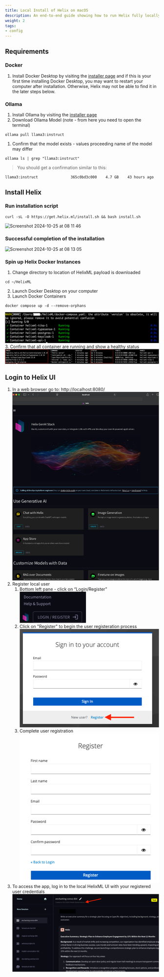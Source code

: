 ```yaml
---
title: Local Install of Helix on macOS
description: An end-to-end guide showing how to run Helix fully locally on macOS with Ollama.
weight: 2
tags:
- config
---
```


## Requirements

### Docker

1. Install Docker Desktop by visiting the [installer page](https://docs.docker.com/desktop/install/mac-install/) and if this is your first time installing Docker Desktop, you may want to restart your computer after installation. Otherwise, Helix may not be able to find it in the later steps below.

### Ollama

1. Install Ollama by visiting the [installer page](https://ollama.com/download/mac)
2. Download Ollama Model (note - from here you need to open the terminal)
```shell
ollama pull llama3:instruct
```
1. Confirm that the model exists - values proceeding name of the model may differ
```shell
ollama ls | grep "llama3:instruct"
```
> You should get a confirmation similar to this:
```shell
llama3:instruct               365c0bd3c000    4.7 GB    43 hours ago
```

## Install Helix
### Run installation script
```shell
curl -sL -O https://get.helix.ml/install.sh && bash install.sh
```

<img width="641" alt="Screenshot 2024-10-25 at 08 11 46" src="https://github.com/user-attachments/assets/7bb53101-151d-4732-8458-3e9146dfda24">

### Successful completion of the installation

<img width="814" alt="Screenshot 2024-10-25 at 08 13 05" src="https://github.com/user-attachments/assets/a54c475c-9906-49e7-a1e9-b4d68f2e56fe">


### Spin up Helix Docker Instances
1. Change directory to location of HelixML payload is downloaded
```shell
cd ~/HelixML
```
2. Launch Docker Desktop on your computer
3. Launch Docker Containers
```shell
docker compose up -d --remove-orphans
```
![launching_helix_docker_containers_screenshot](launching_helix_docker_containers_screenshot.png)
3. Confirm that all container are running and show a healthy status
![helix_containers_healthy_screenshot](helix_containers_healthy_screenshot.png)

## Login to Helix UI
1. In a web browser go to: http://localhost:8080/
![helix_login_page_screenshot](helix_login_page_screenshot.png)
2. Register local user
   1. Bottom left pane - click on “Login/Register”
![helix_login_register_link_screenshot](helix_login_register_link_screenshot.png)
   2. Click on "Register" to begin the user registeration process
![user_registeration_link_screenshot](user_registeration_link_screenshot.png)
   3. Complete user registration
![complete_user_registeration_screenshot](complete_user_registeration_screenshot.png)
2. To access the app, log in to the local HelixML UI with your registered user credentials
![try_out_helix_ui_screenshot](try_out_helix_ui_screenshot.png)
